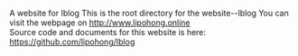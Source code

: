 A website for Iblog
This is the root directory for the website--Iblog
You can visit the webpage on http://www.lipohong.online  
Source code and documents for this website is here: https://github.com/lipohong/Iblog
